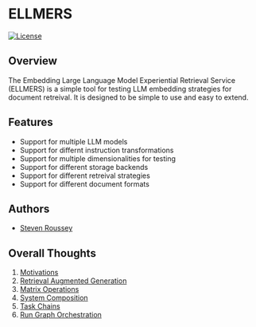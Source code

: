 # ELLMERS

[![License](https://img.shields.io/badge/license-Apache2-blue.svg)](https://github.com/sroussey/ellmers/blob/main/LICENSE)

## Overview

The Embedding Large Language Model Experiential Retrieval Service (ELLMERS) is a simple tool for testing LLM embedding strategies for document retreival. It is designed to be simple to use and easy to extend.

## Features

- Support for multiple LLM models
- Support for differnt instruction transformations
- Support for multiple dimensionalities for testing
- Support for different storage backends
- Support for different retreival strategies
- Support for different document formats

## Authors

- [Steven Roussey](https://stevenroussey.com)

## Overall Thoughts

1. [Motivations](docs/01_motivations.md)
2. [Retrieval Augmented Generation](docs/02_retrieval_augmented_generation.md)
3. [Matrix Operations](docs/03_matrix_operations.md)
4. [System Composition](docs/04_system_composition.md)
5. [Task Chains](docs/05_task_chains.md)
6. [Run Graph Orchestration](docs/06_run_graph_orchestration.md)

